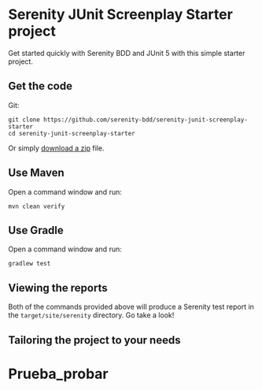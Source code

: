 # Serenity JUnit Screenplay Starter project

Get started quickly with Serenity BDD and JUnit 5 with this simple starter project. 

## Get the code

Git:

    git clone https://github.com/serenity-bdd/serenity-junit-screenplay-starter
    cd serenity-junit-screenplay-starter


Or simply [download a zip](https://github.com/serenity-bdd/serenity-junit-screenplay-starter/archive/master.zip) file.

## Use Maven

Open a command window and run:

    mvn clean verify

## Use Gradle

Open a command window and run:

    gradlew test 

## Viewing the reports

Both of the commands provided above will produce a Serenity test report in the `target/site/serenity` directory. Go take a look!

## Tailoring the project to your needs

# Prueba_probar
